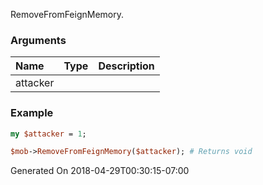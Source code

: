 RemoveFromFeignMemory.
### Arguments
**Name**|**Type**|**Description**
:---|:---|:---
attacker||

### Example

```perl
my $attacker = 1;

$mob->RemoveFromFeignMemory($attacker); # Returns void
```


Generated On 2018-04-29T00:30:15-07:00